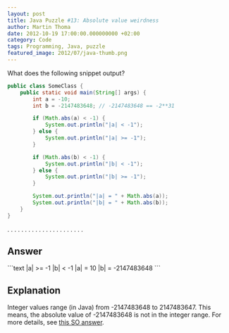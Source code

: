 ```yaml
---
layout: post
title: Java Puzzle #13: Absolute value weirdness
author: Martin Thoma
date: 2012-10-19 17:00:00.000000000 +02:00
category: Code
tags: Programming, Java, puzzle
featured_image: 2012/07/java-thumb.png
---
```

What does the following snippet output?

```java
public class SomeClass {
    public static void main(String[] args) {
        int a = -10;
        int b = -2147483648; // -2147483648 == -2**31

        if (Math.abs(a) < -1) {
            System.out.println("|a| < -1");
        } else {
            System.out.println("|a| >= -1");
        }

        if (Math.abs(b) < -1) {
            System.out.println("|b| < -1");
        } else {
            System.out.println("|b| >= -1");
        }

        System.out.println("|a| = " + Math.abs(a));
        System.out.println("|b| = " + Math.abs(b));
    }
}
```

.
.
.
.
.
.
.
.
.
.
.
.
.
.
.
.
.
.
.
.
.
.

<h2>Answer</h2>
```text
|a| >= -1
|b| < -1
|a| = 10
|b| = -2147483648
```

<h2>Explanation</h2>
Integer values range (in Java) from -2147483648 to 2147483647. This means, the absolute value of -2147483648 is not in the integer range. For more details, see <a href="http://stackoverflow.com/a/5444634/562769">this SO answer</a>.

